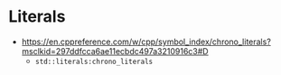 # Literals

- <https://en.cppreference.com/w/cpp/symbol_index/chrono_literals?msclkid=297ddfcca6ae11ecbdc497a3210916c3#D>
  - `std::literals:chrono_literals`
